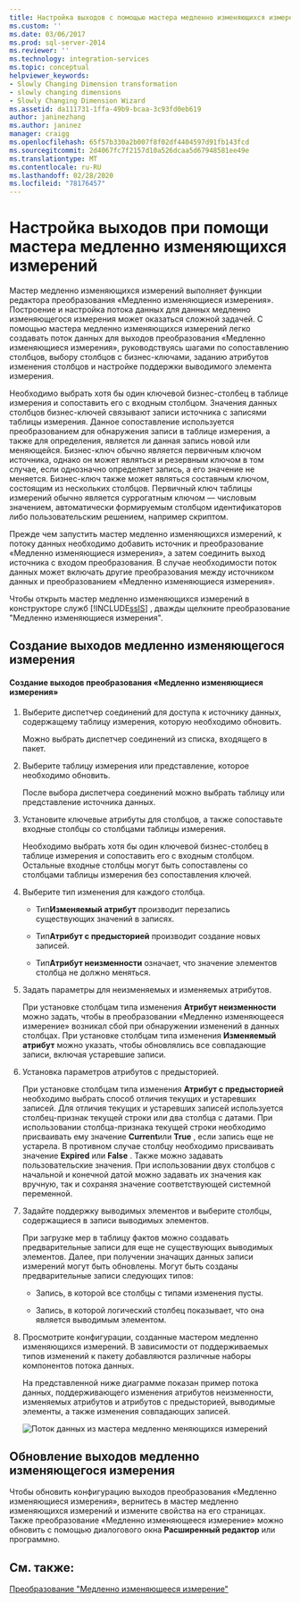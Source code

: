 ```yaml
---
title: Настройка выходов с помощью мастера медленно изменяющихся измерений | Документы Майкрософт
ms.custom: ''
ms.date: 03/06/2017
ms.prod: sql-server-2014
ms.reviewer: ''
ms.technology: integration-services
ms.topic: conceptual
helpviewer_keywords:
- Slowly Changing Dimension transformation
- slowly changing dimensions
- Slowly Changing Dimension Wizard
ms.assetid: da111731-1ffa-49b9-bcaa-3c93fd0eb619
author: janinezhang
ms.author: janinez
manager: craigg
ms.openlocfilehash: 65f57b330a2b007f8f02df4404597d91fb143fcd
ms.sourcegitcommit: 2d4067fc7f2157d10a526dcaa5d67948581ee49e
ms.translationtype: MT
ms.contentlocale: ru-RU
ms.lasthandoff: 02/28/2020
ms.locfileid: "78176457"
---
```

# <a name="configure-outputs-using-the-slowly-changing-dimension-wizard"></a>Настройка выходов при помощи мастера медленно изменяющихся измерений
  Мастер медленно изменяющихся измерений выполняет функции редактора преобразования «Медленно изменяющиеся измерения». Построение и настройка потока данных для данных медленно изменяющегося измерения может оказаться сложной задачей. С помощью мастера медленно изменяющихся измерений легко создавать поток данных для выходов преобразования «Медленно изменяющиеся измерения», руководствуясь шагами по сопоставлению столбцов, выбору столбцов с бизнес-ключами, заданию атрибутов изменения столбцов и настройке поддержки выводимого элемента измерения.

 Необходимо выбрать хотя бы один ключевой бизнес-столбец в таблице измерения и сопоставить его с входным столбцом. Значения данных столбцов бизнес-ключей связывают записи источника с записями таблицы измерения. Данное сопоставление используется преобразованием для обнаружения записи в таблице измерения, а также для определения, является ли данная запись новой или меняющейся. Бизнес-ключ обычно является первичным ключом источника, однако он может являться и резервным ключом в том случае, если однозначно определяет запись, а его значение не меняется. Бизнес-ключ также может являться составным ключом, состоящим из нескольких столбцов. Первичный ключ таблицы измерений обычно является суррогатным ключом — числовым значением, автоматически формируемым столбцом идентификаторов либо пользовательским решением, например скриптом.

 Прежде чем запустить мастер медленно изменяющихся измерений, к потоку данных необходимо добавить источник и преобразование «Медленно изменяющиеся измерения», а затем соединить выход источника с входом преобразования. В случае необходимости поток данных может включать другие преобразования между источником данных и преобразованием «Медленно изменяющиеся измерения».

 Чтобы открыть мастер медленно изменяющихся измерений в конструкторе служб [!INCLUDE[ssIS](../../../includes/ssis-md.md)] , дважды щелкните преобразование "Медленно изменяющиеся измерения".

## <a name="creating-slowly-changing-dimension-outputs"></a>Создание выходов медленно изменяющегося измерения

#### <a name="to-create-slowly-changing-dimension-transformation-outputs"></a>Создание выходов преобразования «Медленно изменяющиеся измерения»

1.  Выберите диспетчер соединений для доступа к источнику данных, содержащему таблицу измерения, которую необходимо обновить.

     Можно выбрать диспетчер соединений из списка, входящего в пакет.

2.  Выберите таблицу измерения или представление, которое необходимо обновить.

     После выбора диспетчера соединений можно выбрать таблицу или представление источника данных.

3.  Установите ключевые атрибуты для столбцов, а также сопоставьте входные столбцы со столбцами таблицы измерения.

     Необходимо выбрать хотя бы один ключевой бизнес-столбец в таблице измерения и сопоставить его с входным столбцом. Остальные входные столбцы могут быть сопоставлены со столбцами таблицы измерения без сопоставления ключей.

4.  Выберите тип изменения для каждого столбца.

    -   Тип**Изменяемый атрибут** производит перезапись существующих значений в записях.

    -   Тип**Атрибут с предысторией** производит создание новых записей.

    -   Тип**Атрибут неизменности** означает, что значение элементов столбца не должно меняться.

5.  Задать параметры для неизменяемых и изменяемых атрибутов.

     При установке столбцам типа изменения **Атрибут неизменности** можно задать, чтобы в преобразовании «Медленно изменяющееся измерение» возникал сбой при обнаружении изменений в данных столбцах. При установке столбцам типа изменения **Изменяемый атрибут** можно указать, чтобы обновлялись все совпадающие записи, включая устаревшие записи.

6.  Установка параметров атрибутов с предысторией.

     При установке столбцам типа изменения **Атрибут с предысторией** необходимо выбрать способ отличия текущих и устаревших записей. Для отличия текущих и устаревших записей используется столбец-признак текущей строки или два столбца с датами. При использовании столбца-признака текущей строки необходимо присваивать ему значение **Current**или **True** , если запись еще не устарела. В противном случае столбцу необходимо присваивать значение **Expired** или **False** . Также можно задавать пользовательские значения. При использовании двух столбцов с начальной и конечной датой можно задавать их значения как вручную, так и сохраняя значение соответствующей системной переменной.

7.  Задайте поддержку выводимых элементов и выберите столбцы, содержащиеся в записи выводимых элементов.

     При загрузке мер в таблицу фактов можно создавать предварительные записи для еще не существующих выводимых элементов. Далее, при получении значащих данных записи измерений могут быть обновлены. Могут быть созданы предварительные записи следующих типов:

    -   Запись, в которой все столбцы с типами изменения пусты.

    -   Запись, в которой логический столбец показывает, что она является выводимым элементом.

8.  Просмотрите конфигурации, созданные мастером медленно изменяющихся измерений. В зависимости от поддерживаемых типов изменений к пакету добавляются различные наборы компонентов потока данных.

     На представленной ниже диаграмме показан пример потока данных, поддерживающего изменения атрибутов неизменности, изменяемых атрибутов и атрибутов с предысторией, выводимые элементы, а также изменения совпадающих записей.

     ![Поток данных из мастера медленно меняющихся измерений](../../media/dimensionwizard.gif "Поток данных из мастера медленно меняющихся измерений")

## <a name="updating-slowly-changing-dimension-outputs"></a>Обновление выходов медленно изменяющегося измерения
 Чтобы обновить конфигурацию выходов преобразования «Медленно изменяющиеся измерения», вернитесь в мастер медленно изменяющихся измерений и измените свойства на его страницах. Также преобразование «Медленно изменяющееся измерение» можно обновить с помощью диалогового окна **Расширенный редактор** или программно.

## <a name="see-also"></a>См. также:
 [Преобразование "Медленно изменяющееся измерение"](slowly-changing-dimension-transformation.md)


